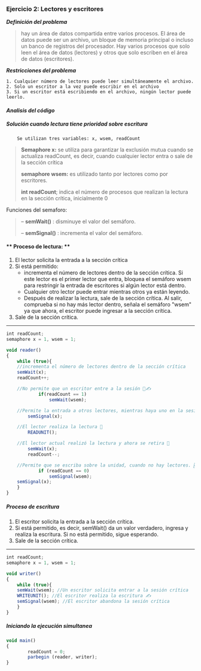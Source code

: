 ###  Ejercicio 2: Lectores y escritores

***Definición del problema***


> hay un área de datos compartida entre varios procesos. El área de datos puede ser un archivo, un bloque de memoria principal o incluso un banco de registros del procesador. Hay varios procesos que solo leen el área de datos (lectores) y otros que solo escriben en el área de datos (escritores). 


***Restricciones del problema***


	1. Cualquier número de lectores puede leer simultáneamente el archivo.
	2. Solo un escritor a la vez puede escribir en el archivo
	3. Si un escritor está escribiendo en el archivo, ningún lector puede leerlo.


#### ***Analisis del código***


##### Solución cuando lectura tiene prioridad sobre escritura


		Se utilizan tres variables: x, wsem, readCount


> **Semaphore x:** se utiliza para garantizar la exclusión mutua cuando se actualiza readCount, es decir, cuando cualquier lector entra o sale de la sección crítica 
>
>**semaphore wsem:** es utilizado tanto por lectores como por escritores. 
> 
> **int readCount**; indica el número de procesos que realizan la lectura en la sección crítica, inicialmente 0


Funciones del semaforo:


> – **semWait()** : disminuye el valor del semáforo.
>
> – **semSignal()** : incrementa el valor del semáforo.


#### ** Proceso de lectura: **


1. El lector solicita la entrada a la sección crítica
1. Si está permitido:
	- incrementa el número de lectores dentro de la sección crítica. Si este lector es el primer lector que entra, bloquea el semáforo wsem para restringir la entrada de escritores si algún lector está dentro.
	- Cualquier otro lector puede entrar mientras otros ya están leyendo.
	- Después de realizar la lectura, sale de la sección crítica. Al salir, comprueba si no hay más lector dentro, señala el semáforo "wsem" ya que ahora, el escritor puede ingresar a la sección crítica.
1. Sale de la sección crítica.


----

```javascript
int readCount; 
semaphore x = 1, wsem = 1;

void reader()
{
    while (true){
	//incrementa el número de lectores dentro de la sección crítica
	semWait(x);
	readCount++;

	//No permite que un escritor entre a la sesión 🚫✍
			if(readCount == 1)
				semWait(wsem);

	//Permite la entrada a otros lectores, mientras haya uno en la sesión🙍‍♂️🙍‍♀️.
		semSignal(x);

	//El lector realiza la lectura 📖
		READUNIT();

	//El lector actual realizó la lectura y ahora se retira 👋
		semWait(x);
		readCount--;

	//Permite que se escriba sobre la unidad, cuando no hay lectores. 🆗
			if (readCount == 0)
				semSignal(wsem);
	semSignal(x);
    }
}
```


##### Proceso de escritura


1. El escritor solicita la entrada a la sección crítica.
1. Si está permitido, es decir, semWait() da un valor verdadero, ingresa y realiza la escritura. Si no 	está permitido, sigue esperando.
1. Sale de la sección crítica.


----

```javascript
int readCount;
semaphore x = 1, wsem = 1;

void writer()
{
    while (true){
	semWait(wsem); //Un escritor solicita entrar a la sesión crítica
	WRITEUNIT(); //El escritor realiza la escritura ✍
	semSignal(wsem); //El escritor abandona la sesión crítica
    }
}
```

##### Iniciando la ejecución simultanea

```javascript
void main()
{
		readCount = 0;
		parbegin (reader, writer);
}
```
